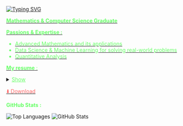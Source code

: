 <a href="https://git.io/typing-svg"><img src="https://readme-typing-svg.demolab.com?font=Fira+Code&duration=900&pause=800&color=66FF66&width=435&lines=Hi%2C+I'am+Moussa+Kalla;Data+Scientist++%E2%80%A2+ML+Engineer" alt="Typing SVG" /></p>

<p style="color: #66FF66;"><strong>Mathematics &amp; Computer Science Graduate</strong></p>

<p style="color: #66FF66;"><strong>Passions &amp; Expertise :</strong></p>
<ul>
<li style="color: #66FF66;">Advanced Mathematics and its applications</li>
<li style="color: #66FF66;">Data Science &amp; Machine Learning for solving real-world problems</li>
<li style="color: #66FF66;">Quantitative Analysis</li>
</ul>

<p style="color: #66FF66;"><strong>My resume</strong> :</p>

<details>
<summary><font color="#66FF66"><u>Show</u></font></summary>

![Mon CV](https://github.com/Moussa-Kalla/Mes-CVs/blob/main/assets/Mon_CV.png?raw=true)

</details>

<p style="color: #66FF66;">
  <a href="https://github.com/Moussa-Kalla/Mes-CVs/raw/main/Mon_CV.pdf">
    <font color="#FF6666">⬇️ Download</font>
  </a>
</p>

<p style="color: #66FF66;"><strong>GitHub Stats : </strong></p>

<div>
<img height="200em" src="https://github-readme-stats.vercel.app/api/top-langs/?username=Moussa-Kalla&layout=compact&langs_count=7&border_color=000000&bg_color=000000&title_color=66FF66&text_color=FF6666&icon_color=66FF66" alt="Top Languages"/>
<img height="200em" src="https://github-readme-stats.vercel.app/api?username=Moussa-Kalla&show_icons=true&border_color=000000&bg_color=000000&title_color=66FF66&icon_color=66FF66&text_color=FF6666&include_all_commits=true&count_private=true" alt="GitHub Stats"/>
</div>
